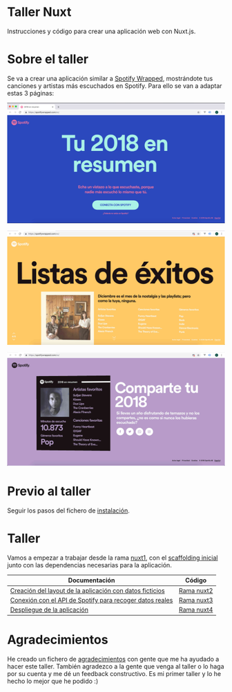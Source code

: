 # Taller Nuxt

Instrucciones y código para crear una aplicación web con Nuxt.js.

Sobre el taller
=================

Se va a crear una aplicación similar a [Spotify Wrapped](https://spotifywrapped.com/es/), mostrándote tus canciones y artistas más escuchados en Spotify. Para ello se van a adaptar estas 3 páginas:

![Imagen página inicial desktop](md-files/md-images/home-desktop-hover.button.jpg?raw=true)

![Imagen página 4/8](md-files/md-images/4-8-desktop.jpg?raw=true)

![Imagen página 8/8](md-files/md-images/8-8-desktop.jpg?raw=true)

Previo al taller
===========

Seguir los pasos del fichero de [instalación](md-files/md-instructions/instalacion.md).

Taller
===========

Vamos a empezar a trabajar desde la rama [nuxt1](https://github.com/cristinafsanz/taller-nuxt/tree/nuxt1), con el [scaffolding inicial](md-files/md-instructions/scaffolding.md) junto con las dependencias necesarias para la aplicación.

| Documentación                                             | Código                                                              |
| --------------------------------------------------------- | ------------------------------------------------------------------- |
| [Creación del layout de la aplicación con datos ficticios](md-files/md-instructions/1-layout/README.md)     | [Rama nuxt2](https://github.com/cristinafsanz/taller-nuxt/tree/nuxt2)    |
| [Conexión con el API de Spotify para recoger datos reales](md-files/md-instructions/2-spotify/README.md)     | [Rama nuxt3](https://github.com/cristinafsanz/taller-nuxt/tree/nuxt3)    |
| [Despliegue de la aplicación](md-files/md-instructions/3-despliegue/README.md)     | [Rama nuxt4](https://github.com/cristinafsanz/taller-nuxt/tree/nuxt4)    |

Agradecimientos
===========

He creado un fichero de [agradecimientos](md-files/agradecimientos.md) con gente que me ha ayudado a hacer este taller. También agradezco a la gente que venga al taller o lo haga por su cuenta y me dé un feedback constructivo. Es mi primer taller y lo he hecho lo mejor que he podido :)